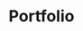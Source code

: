 ---
layout: home
title: Portfolio
hero:
    subheading: Hi there! this is..
    heading1: MOHAMMED
    heading2: AKASH
    short_desc: I am a professional web developer with a great passion for programming. I have been working as a freelancer since 2020.
    market_text: Find me on
    button_text: MORE

skills:
    text1: After leaving my regular job, I have been working as freelancer developer from 2020. I have <span>40+</span> fiverr review with <span>5 star</span> rating.
    text2: Throughout my career I developed some awesome skills on frontend.
    skill_list:
        -   name: frontend
            list: html5,  css3,  javascript,  scss,  sass,  bootsrap,  Tailwind
        -   name: backend
            list: php,  mysql,  ajax (intermediate)
        -   name: statice site generators
            list: astro,  gridsome,  hugo,  eleventy,  next.js,  jeykyll
        -   name: framework
            list: node js,  jquery,  vue js,  django
        -   name: applications
            list: figma,  sketch,  adobe xd,  photoshop
        -   name: languages
            list: c,  c++,  python (basic)
        
portfolio:
    heading: Checkout some of recent projects I have completed.
    max_items: 4
    button_text: SEE ALL PROJECTS
    
testimonials:
    heading: Checkout what are my clients saying about me and my works.
    reviews:
        -   client: Shiva Mohammadi
            platform: fiverr.com
            image: /assets/images/reviews/rv1.png

        -   client: Aaron Jack
            platform: upwork.com
            image: /assets/images/reviews/rv4.png

        -   client: Whetu Paitai
            platform: fiverr.com
            image: /assets/images/reviews/rv2.png

        -   client: Revolvernic
            platform: fiverr.com
            image: /assets/images/reviews/rv3.png
---